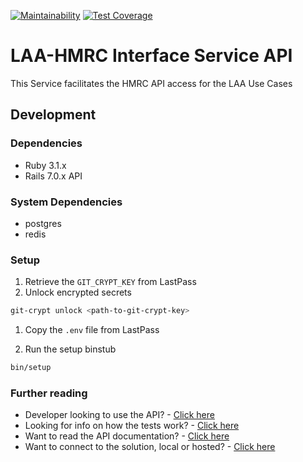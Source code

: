 [![Maintainability](https://api.codeclimate.com/v1/badges/a3004dc77c88767725a8/maintainability)](https://codeclimate.com/github/ministryofjustice/laa-hmrc-interface-service-api/maintainability)
[![Test Coverage](https://api.codeclimate.com/v1/badges/a3004dc77c88767725a8/test_coverage)](https://codeclimate.com/github/ministryofjustice/laa-hmrc-interface-service-api/test_coverage)

# LAA-HMRC Interface Service API

This Service facilitates the HMRC API access for the LAA Use Cases

## Development
### Dependencies
* Ruby 3.1.x
* Rails 7.0.x API

### System Dependencies
* postgres
* redis

### Setup
1. Retrieve the `GIT_CRYPT_KEY` from LastPass
1. Unlock encrypted secrets

```sh
git-crypt unlock <path-to-git-crypt-key>
```

1. Copy the `.env` file from LastPass

1. Run the setup binstub

```sh
bin/setup
```

### Further reading
* Developer looking to use the API? - [Click here](docs/development.md)
* Looking for info on how the tests work? - [Click here](docs/testing.md)
* Want to read the API documentation? - [Click here](docs/swagger.md)
* Want to connect to the solution, local or hosted? - [Click here](docs/connect.md)

